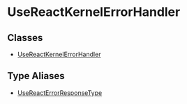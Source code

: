 # UseReactKernelErrorHandler

## Classes

- [UseReactKernelErrorHandler](classes/UseReactKernelErrorHandler.md)

## Type Aliases

- [UseReactErrorResponseType](type-aliases/UseReactErrorResponseType.md)
